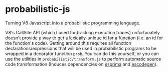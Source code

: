 probabilistic-js
================

Turning V8 Javascript into a probabilistic programming language.

V8's CallSite API (which I used for tracking execution traces) unfortunately doesn't provide a way to get a lexically-unique id for a function (i.e. an id for the function's code). Getting around this requires all function declarations/expressions that will be used in probabilistic programs to be wrapped in a decorator function `prob`. You can do this yourself, or you can use the utilities in `probabilistic/transform.js` to perform automatic source code transformation (Induces dependencies on [esprima](https://github.com/ariya/esprima) and [escodegen](https://github.com/Constellation/escodegen)).